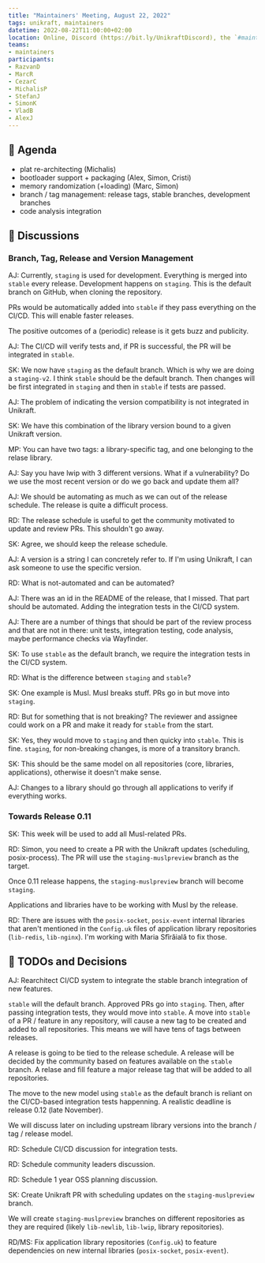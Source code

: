 ```yaml
---
title: "Maintainers' Meeting, August 22, 2022"
tags: unikraft, maintainers
datetime: 2022-08-22T11:00:00+02:00
location: Online, Discord (https://bit.ly/UnikraftDiscord), the `#maintainers-voice` voice channel
teams:
- maintainers
participants:
- RazvanD
- MarcR
- CezarC
- MichalisP
- StefanJ
- SimonK
- VladB
- AlexJ
---
```


## :dart: Agenda

- plat re-architecting (Michalis)
- bootloader support + packaging (Alex, Simon, Cristi)
- memory randomization (+loading) (Marc, Simon)
- branch / tag management: release tags, stable branches, development branches
- code analysis integration

## :closed_book: Discussions

### Branch, Tag, Release and Version Management

AJ: Currently, `staging` is used for development.
Everything is merged into `stable` every release.
Development happens on `staging`.
This is the default branch on GitHub, when cloning the repository.

PRs would be automatically added into `stable` if they pass everything on the CI/CD.
This will enable faster releases.

The positive outcomes of a (periodic) release is it gets buzz and publicity.

AJ: The CI/CD will verify tests and, if PR is successful, the PR will be integrated in `stable`.

SK: We now have `staging` as the default branch.
Which is why we are doing a `staging-v2`.
I think `stable` should be the default branch.
Then changes will be first integrated in `staging` and then in `stable` if tests are passed.

AJ: The problem of indicating the version compatibility is not integrated in Unikraft.

SK: We have this combination of the library version bound to a given Unikraft version.

MP: You can have two tags: a library-specific tag, and one belonging to the relase library.

AJ: Say you have lwip with 3 different versions.
What if a vulnerability?
Do we use the most recent version or do we go back and update them all?

AJ: We should be automating as much as we can out of the release schedule.
The release is quite a difficult process.

RD: The release schedule is useful to get the community motivated to update and review PRs.
This shouldn't go away.

SK: Agree, we should keep the release schedule.

AJ: A version is a string I can concretely refer to.
If I'm using Unikraft, I can ask someone to use the specific version.

RD: What is not-automated and can be automated?

AJ: There was an id in the README of the release, that I missed.
That part should be automated.
Adding the integration tests in the CI/CD system.

AJ: There are a number of things that should be part of the review process and that are not in there: unit tests, integration testing, code analysis, maybe performance checks via Wayfinder.

SK: To use `stable` as the default branch, we require the integration tests in the CI/CD system.

RD: What is the difference between `staging` and `stable`?

SK: One example is Musl.
Musl breaks stuff.
PRs go in but move into `staging`.

RD: But for something that is not breaking?
The reviewer and assignee could work on a PR and make it ready for `stable` from the start.

SK: Yes, they would move to `staging` and then quicky into `stable`.
This is fine.
`staging`, for non-breaking changes, is more of a transitory branch.

SK: This should be the same model on all repositories (core, libraries, applications), otherwise it doesn't make sense.

AJ: Changes to a library should go through all applications to verify if everything works.

### Towards Release 0.11

SK: This week will be used to add all Musl-related PRs.

RD: Simon, you need to create a PR with the Unikraft updates (scheduling, posix-process).
The PR will use the `staging-muslpreview` branch as the target.

Once 0.11 release happens, the `staging-muslpreview` branch will become `staging`.

Applications and libraries have to be working with Musl by the release.

RD: There are issues with the `posix-socket`, `posix-event` internal libraries that aren't mentioned in the `Config.uk` files of application library repositories (`lib-redis`, `lib-nginx`).
I'm working with Maria Sfîrăială to fix those.

## :wrench: TODOs and Decisions

AJ: Rearchitect CI/CD system to integrate the stable branch integration of new features.

`stable` will the default branch.
Approved PRs go into `staging`.
Then, after passing integration tests, they would move into `stable`.
A move into `stable` of a PR / feature in any repository, will cause a new tag to be created and added to all repositories.
This means we will have tens of tags between releases.

A release is going to be tied to the release schedule.
A release will be decided by the community based on features available on the `stable` branch.
A relase and fill feature a major release tag that will be added to all repositories.

The move to the new model using `stable` as the default branch is reliant on the CI/CD-based integration tests happenning.
A realistic deadline is release 0.12 (late November).

We will discuss later on including upstream library versions into the branch / tag / release model.

RD: Schedule CI/CD discussion for integration tests.

RD: Schedule community leaders discussion.

RD: Schedule 1 year OSS planning discussion.

SK: Create Unikraft PR with scheduling updates on the `staging-muslpreview` branch.

We will create `staging-muslpreview` branches on different repositories as they are required (likely `lib-newlib`, `lib-lwip`, library repositories).

RD/MS: Fix application library repositories (`Config.uk`) to feature dependencies on new internal libraries (`posix-socket`, `posix-event`).
